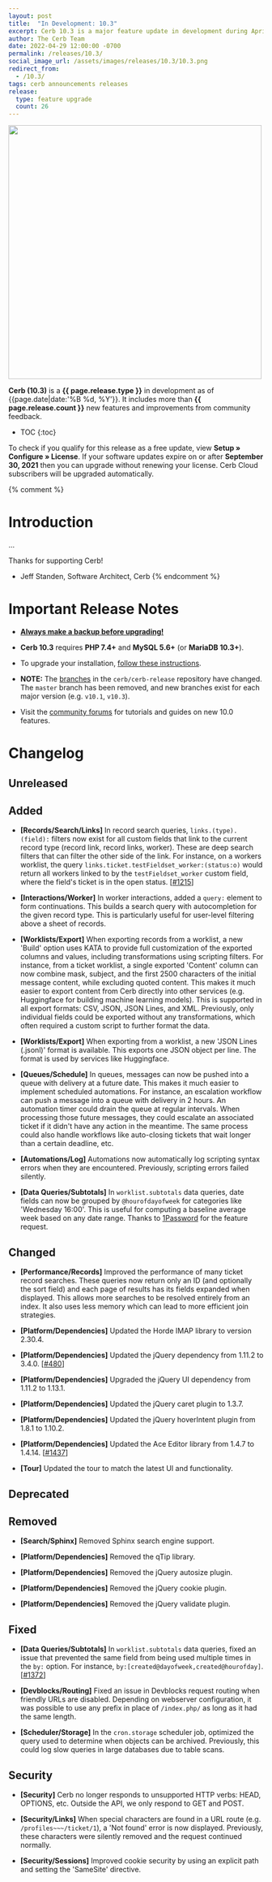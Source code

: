 ```yaml
---
layout: post
title:  "In Development: 10.3"
excerpt: Cerb 10.3 is a major feature update in development during April 2022 with 26 improvements from community feedback.
author: The Cerb Team
date: 2022-04-29 12:00:00 -0700
permalink: /releases/10.3/
social_image_url: /assets/images/releases/10.3/10.3.png
redirect_from:
  - /10.3/
tags: cerb announcements releases
release:
  type: feature upgrade
  count: 26
---
```


<div class="cerb-screenshot">
<img src="{{page.social_image_url}}" class="screenshot" width="500">
</div>

**Cerb (10.3)** is a **{{ page.release.type }}** in development as of {{page.date|date:'%B %d, %Y'}}.  It includes more than **{{ page.release.count }}** new features and improvements from community feedback.

* TOC
{:toc}

<div class="cerb-box note">
	<p>
		To check if you qualify for this release as a free update, view <b>Setup &raquo; Configure &raquo; License</b>. If your software updates expire on or after <b>September 30, 2021</b> then you can upgrade without renewing your license.  Cerb Cloud subscribers will be upgraded automatically.
	</p>
</div>

{% comment %}
# Introduction
...

Thanks for supporting Cerb!

- Jeff Standen, Software Architect, Cerb
{% endcomment %}

# Important Release Notes

* [**Always make a backup before upgrading!**](/docs/backups)

* **Cerb 10.3** requires **PHP 7.4+** and **MySQL 5.6+** (or **MariaDB 10.3+**).

* To upgrade your installation, [follow these instructions](/docs/upgrading).

* **NOTE:** The [branches](https://github.com/cerb/cerb-release/branches) in the `cerb/cerb-release` repository have changed. The `master` branch has been removed, and new branches exist for each major version (e.g. `v10.1`, `v10.3`).

* Visit the [community forums](https://github.com/cerb/cerb-release/discussions/) for tutorials and guides on new 10.0 features.

# Changelog

## Unreleased

## Added

* **[Records/Search/Links]** In record search queries, `links.(type).(field):` filters now exist for all custom fields that link to the current record type (record link, record links, worker). These are deep search filters that can filter the other side of the link. For instance, on a workers worklist, the query `links.ticket.testFieldset_worker:(status:o)` would return all workers linked to by the `testFieldset_worker` custom field, where the field's ticket is in the open status. [[#1215](https://github.com/jstanden/cerb/issues/1215)]

* **[Interactions/Worker]** In worker interactions, added a `query:` element to form continuations. This builds a search query with autocompletion for the given record type. This is particularly useful for user-level filtering above a sheet of records.

* **[Worklists/Export]** When exporting records from a worklist, a new 'Build' option uses KATA to provide full customization of the exported columns and values, including transformations using scripting filters. For instance, from a ticket worklist, a single exported 'Content' column can now combine mask, subject, and the first 2500 characters of the initial message content, while excluding quoted content. This makes it much easier to export content from Cerb directly into other services (e.g. Huggingface for building machine learning models). This is supported in all export formats: CSV, JSON, JSON Lines, and XML. Previously, only individual fields could be exported without any transformations, which often required a custom script to further format the data.

* **[Worklists/Export]** When exporting from a worklist, a new 'JSON Lines (.jsonl)' format is available. This exports one JSON object per line. The format is used by services like Huggingface.

* **[Queues/Schedule]** In queues, messages can now be pushed into a queue with delivery at a future date. This makes it much easier to implement scheduled automations. For instance, an escalation workflow can push a message into a queue with delivery in 2 hours. An automation timer could drain the queue at regular intervals. When processing those future messages, they could escalate an associated ticket if it didn't have any action in the meantime. The same process could also handle workflows like auto-closing tickets that wait longer than a certain deadline, etc.

* **[Automations/Log]** Automations now automatically log scripting syntax errors when they are encountered. Previously, scripting errors failed silently.

* **[Data Queries/Subtotals]** In `worklist.subtotals` data queries, date fields can now be grouped by `@hourofdayofweek` for categories like 'Wednesday 16:00'. This is useful for computing a baseline average week based on any date range. Thanks to [1Password](https://1password.com/) for the feature request.

## Changed

* **[Performance/Records]** Improved the performance of many ticket record searches. These queries now return only an ID (and optionally the sort field) and each page of results has its fields expanded when displayed. This allows more searches to be resolved entirely from an index. It also uses less memory which can lead to more efficient join strategies.

* **[Platform/Dependencies]** Updated the Horde IMAP library to version 2.30.4.

* **[Platform/Dependencies]** Updated the jQuery dependency from 1.11.2 to 3.4.0. [[#480](https://github.com/jstanden/cerb/issues/480)]

* **[Platform/Dependencies]** Upgraded the jQuery UI dependency from 1.11.2 to 1.13.1.

* **[Platform/Dependencies]** Updated the jQuery caret plugin to 1.3.7.

* **[Platform/Dependencies]** Updated the jQuery hoverIntent plugin from 1.8.1 to 1.10.2.

* **[Platform/Dependencies]** Updated the Ace Editor library from 1.4.7 to 1.4.14. [[#1437](https://github.com/jstanden/cerb/issues/1437)]

* **[Tour]** Updated the tour to match the latest UI and functionality.

## Deprecated

## Removed

* **[Search/Sphinx]** Removed Sphinx search engine support.

* **[Platform/Dependencies]** Removed the qTip library.

* **[Platform/Dependencies]** Removed the jQuery autosize plugin.

* **[Platform/Dependencies]** Removed the jQuery cookie plugin.

* **[Platform/Dependencies]** Removed the jQuery validate plugin.

## Fixed

* **[Data Queries/Subtotals]** In `worklist.subtotals` data queries, fixed an issue that prevented the same field from being used multiple times in the `by:` option. For instance, `by:[created@dayofweek,created@hourofday]`. [[#1372](https://github.com/jstanden/cerb/issues/1372)]

* **[Devblocks/Routing]** Fixed an issue in Devblocks request routing when friendly URLs are disabled. Depending on webserver configuration, it was possible to use any prefix in place of `/index.php/` as long as it had the same length.

* **[Scheduler/Storage]** In the `cron.storage` scheduler job, optimized the query used to determine when objects can be archived. Previously, this could log slow queries in large databases due to table scans.

## Security

* **[Security]** Cerb no longer responds to unsupported HTTP verbs: HEAD, OPTIONS, etc. Outside the API, we only respond to GET and POST.
  
* **[Security/Links]** When special characters are found in a URL route (e.g. `/profiles~~~/ticket/1`), a 'Not found' error is now displayed. Previously, these characters were silently removed and the request continued normally.

* **[Security/Sessions]** Improved cookie security by using an explicit path and setting the 'SameSite' directive.